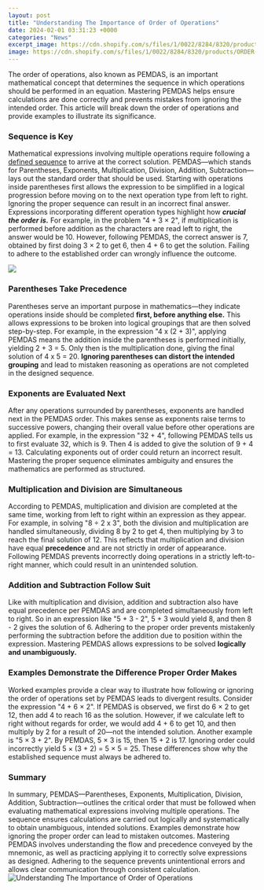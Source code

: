 ```yaml
---
layout: post
title: "Understanding The Importance of Order of Operations"
date: 2024-02-01 03:31:23 +0000
categories: "News"
excerpt_image: https://cdn.shopify.com/s/files/1/0022/8284/8320/products/ORDER-OF-OPERATIONS-LAMINATED_1200x1200.jpg?v=1551367393
image: https://cdn.shopify.com/s/files/1/0022/8284/8320/products/ORDER-OF-OPERATIONS-LAMINATED_1200x1200.jpg?v=1551367393
---
```


The order of operations, also known as PEMDAS, is an important mathematical concept that determines the sequence in which operations should be performed in an equation. Mastering PEMDAS helps ensure calculations are done correctly and prevents mistakes from ignoring the intended order. This article will break down the order of operations and provide examples to illustrate its significance.
### Sequence is Key
Mathematical expressions involving multiple operations require following a [defined sequence](https://fistore.mysenprints.com/collection/alejandre) to arrive at the correct solution. PEMDAS—which stands for Parentheses, Exponents, Multiplication, Division, Addition, Subtraction—lays out the standard order that should be used. Starting with operations inside parentheses first allows the expression to be simplified in a logical progression before moving on to the next operation type from left to right. Ignoring the proper sequence can result in an incorrect final answer.
Expressions incorporating different operation types highlight how **_crucial the order is._** For example, in the problem "4 + 3 × 2", if multiplication is performed before addition as the characters are read left to right, the answer would be 10. However, following PEMDAS, the correct answer is 7, obtained by first doing 3 × 2 to get 6, then 4 + 6 to get the solution. Failing to adhere to the established order can wrongly influence the outcome.

![](https://www.media4math.com/sites/default/files/library_asset/images/Definition--OrderOfOperations.jpg)
### Parentheses Take Precedence  
Parentheses serve an important purpose in mathematics—they indicate operations inside should be completed **first, before anything else.** This allows expressions to be broken into logical groupings that are then solved step-by-step. For example, in the expression "4 x (2 + 3)", applying PEMDAS means the addition inside the parentheses is performed initially, yielding 2 + 3 = 5. Only then is the multiplication done, giving the final solution of 4 x 5 = 20. **Ignoring parentheses can distort the intended grouping** and lead to mistaken reasoning as operations are not completed in the designed sequence.
### Exponents are Evaluated Next
After any operations surrounded by parentheses, exponents are handled next in the PEMDAS order. This makes sense as exponents raise terms to successive powers, changing their overall value before other operations are applied. For example, in the expression "32 + 4", following PEMDAS tells us to first evaluate 32, which is 9. Then 4 is added to give the solution of 9 + 4 = 13. Calculating exponents out of order could return an incorrect result. Mastering the proper sequence eliminates ambiguity and ensures the mathematics are performed as structured.
### Multiplication and Division are Simultaneous   
According to PEMDAS, multiplication and division are completed at the same time, working from left to right within an expression as they appear. For example, in solving "8 ÷ 2 x 3", both the division and multiplication are handled simultaneously, dividing 8 by 2 to get 4, then multiplying by 3 to reach the final solution of 12. This reflects that multiplication and division have equal **precedence** and are not strictly in order of appearance. Following PEMDAS prevents incorrectly doing operations in a strictly left-to-right manner, which could result in an unintended solution.
### Addition and Subtraction Follow Suit
Like with multiplication and division, addition and subtraction also have equal precedence per PEMDAS and are completed simultaneously from left to right. So in an expression like "5 + 3 - 2", 5 + 3 would yield 8, and then 8 - 2 gives the solution of 6. Adhering to the proper order prevents mistakenly performing the subtraction before the addition due to position within the expression. Mastering PEMDAS allows expressions to be solved **logically and unambiguously.**
### Examples Demonstrate the Difference Proper Order Makes  
Worked examples provide a clear way to illustrate how following or ignoring the order of operations set by PEMDAS leads to divergent results. Consider the expression "4 + 6 × 2". If PEMDAS is observed, we first do 6 × 2 to get 12, then add 4 to reach 16 as the solution. However, if we calculate left to right without regards for order, we would add 4 + 6 to get 10, and then multiply by 2 for a result of 20—not the intended solution. Another example is "5 × 3 + 2". By PEMDAS, 5 × 3 is 15, then 15 + 2 is 17. Ignoring order could incorrectly yield 5 × (3 + 2) = 5 × 5 = 25. These differences show why the established sequence must always be adhered to.
### Summary
In summary, PEMDAS—Parentheses, Exponents, Multiplication, Division, Addition, Subtraction—outlines the critical order that must be followed when evaluating mathematical expressions involving multiple operations. The sequence ensures calculations are carried out logically and systematically to obtain unambiguous, intended solutions. Examples demonstrate how ignoring the proper order can lead to mistaken outcomes. Mastering PEMDAS involves understanding the flow and precedence conveyed by the mnemonic, as well as practicing applying it to correctly solve expressions as designed. Adhering to the sequence prevents unintentional errors and allows clear communication through consistent calculation.
![Understanding The Importance of Order of Operations](https://cdn.shopify.com/s/files/1/0022/8284/8320/products/ORDER-OF-OPERATIONS-LAMINATED_1200x1200.jpg?v=1551367393)